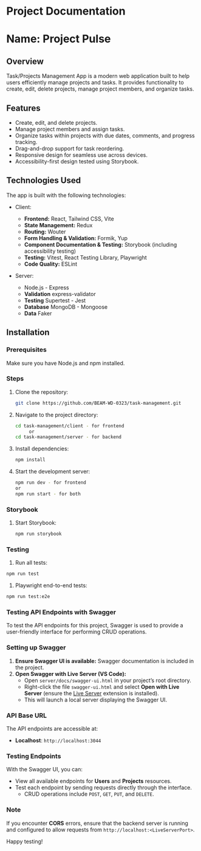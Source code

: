 # Project Documentation

# Name: Project Pulse

## Overview  
Task/Projects Management App is a modern web application built to help users efficiently manage projects and tasks. It provides functionality to create, edit, delete projects, manage project members, and organize tasks.  

## Features  
- Create, edit, and delete projects.  
- Manage project members and assign tasks.  
- Organize tasks within projects with due dates, comments, and progress tracking.  
- Drag-and-drop support for task reordering.  
- Responsive design for seamless use across devices.  
- Accessibility-first design tested using Storybook.  

## Technologies Used  
The app is built with the following technologies: 
  - Client:
    - **Frontend:** React, Tailwind CSS, Vite  
    - **State Management:** Redux  
    - **Routing:** Wouter  
    - **Form Handling & Validation:** Formik, Yup  
    - **Component Documentation & Testing:** Storybook (including accessibility testing)  
    - **Testing:** Vitest, React Testing Library, Playwright  
    - **Code Quality:** ESLint  

- Server:
    - Node.js - Express
    - **Validation** express-validator
    - **Testing** Supertest - Jest
    - **Database** MongoDB - Mongoose
    - **Data** Faker 

## Installation  

### Prerequisites  
Make sure you have Node.js and npm installed.  

### Steps  
1. Clone the repository:  
   ```bash  
   git clone https://github.com/BEAM-WD-0323/task-management.git  
   ```

2. Navigate to the project directory:  
   ```bash  
   cd task-management/client - for frontend
        or
   cd task-management/server - for backend
   ```
3. Install dependencies:
   ```bash
   npm install
   ```
4. Start the development server:
   ```bash
   npm run dev - for frontend
   or 
   npm run start - for both
   ```
### Storybook

1. Start Storybook:
   ```bash
   npm run storybook
   ```
### Testing

1. Run all tests:
  ```bash
  npm run test
  ```

1. Playwright end-to-end tests:
  ```bash
  npm run test:e2e  
  ```
### Testing API Endpoints with Swagger

To test the API endpoints for this project, Swagger is used to provide a user-friendly interface for performing CRUD operations.

### Setting up Swagger

1. **Ensure Swagger UI is available:** Swagger documentation is included in the project.
2. **Open Swagger with Live Server (VS Code):**
   - Open `server/docs/swagger-ui.html` in your project’s root directory.
   - Right-click the file `swagger-ui.html` and select **Open with Live Server** (ensure the [Live Server](https://marketplace.visualstudio.com/items?itemName=ritwickdey.LiveServer) extension is installed).
   - This will launch a local server displaying the Swagger UI.

### API Base URL

The API endpoints are accessible at:

- **Localhost**: `http://localhost:3044`

### Testing Endpoints

With the Swagger UI, you can:
- View all available endpoints for **Users** and **Projects** resources.
- Test each endpoint by sending requests directly through the interface.
  - CRUD operations include `POST`, `GET`, `PUT`, and `DELETE`.
  
### Note
If you encounter **CORS** errors, ensure that the backend server is running and configured to allow requests from `http://localhost:<LiveServerPort>`.

Happy testing!
